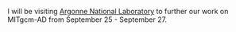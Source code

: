 I will be visiting <a href="https://www.anl.gov/">Argonne National Laboratory</a> to further our work on MITgcm-AD from September 25 - September 27.
